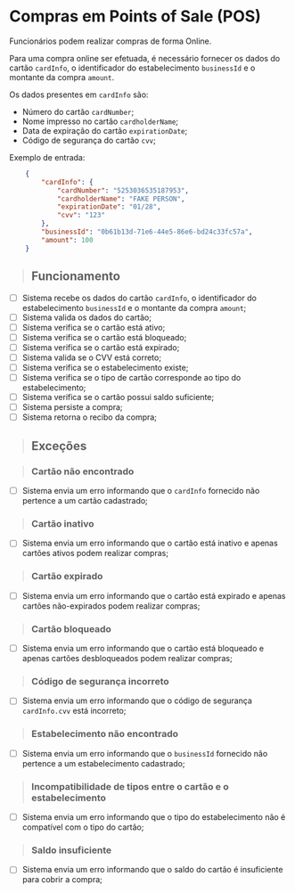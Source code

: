 # Compras em Points of Sale (POS)

Funcionários podem realizar compras de forma Online.

Para uma compra online ser efetuada, é necessário fornecer os dados do cartão `cardInfo`, o identificador do estabelecimento `businessId` e o montante da compra `amount`.

Os dados presentes em `cardInfo` são:

- Número do cartão `cardNumber`;
- Nome impresso no cartão `cardholderName`;
- Data de expiração do cartão `expirationDate`;
- Código de segurança do cartão `cvv`;

Exemplo de entrada:

```json
    {
        "cardInfo": {
            "cardNumber": "5253036535187953",
            "cardholderName": "FAKE PERSON",
            "expirationDate": "01/28",
            "cvv": "123"
        },
        "businessId": "0b61b13d-71e6-44e5-86e6-bd24c33fc57a",
        "amount": 100
    }

```

> ## Funcionamento

- [ ] Sistema recebe os dados do cartão `cardInfo`, o identificador do estabelecimento `businessId` e o montante da compra `amount`;
- [ ] Sistema valida os dados do cartão;
- [ ] Sistema verifica se o cartão está ativo;
- [ ] Sistema verifica se o cartão está bloqueado;
- [ ] Sistema verifica se o cartão está expirado;
- [ ] Sistema valida se o CVV está correto;
- [ ] Sistema verifica se o estabelecimento existe;
- [ ] Sistema verifica se o tipo de cartão corresponde ao tipo do estabelecimento;
- [ ] Sistema verifica se o cartão possui saldo suficiente;
- [ ] Sistema persiste a compra;
- [ ] Sistema retorna o recibo da compra;

> ## Exceções

> ### Cartão não encontrado

- [ ] Sistema envia um erro informando que o `cardInfo` fornecido não pertence a um cartão cadastrado;

> ### Cartão inativo

- [ ] Sistema envia um erro informando que o cartão está inativo e apenas cartões ativos podem realizar compras;

> ### Cartão expirado

- [ ] Sistema envia um erro informando que o cartão está expirado e apenas cartões não-expirados podem realizar compras;

> ### Cartão bloqueado

- [ ] Sistema envia um erro informando que o cartão está bloqueado e apenas cartões desbloqueados podem realizar compras;

> ### Código de segurança incorreto

- [ ] Sistema envia um erro informando que o código de segurança `cardInfo.cvv` está incorreto;

> ### Estabelecimento não encontrado

- [ ] Sistema envia um erro informando que o `businessId` fornecido não pertence a um estabelecimento cadastrado;

> ### Incompatibilidade de tipos entre o cartão e o estabelecimento

- [ ] Sistema envia um erro informando que o tipo do estabelecimento não é compatível com o tipo do cartão;

> ### Saldo insuficiente

- [ ] Sistema envia um erro informando que o saldo do cartão é insuficiente para cobrir a compra;

